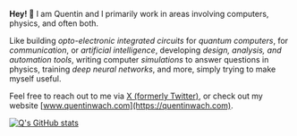 **Hey! 👋**
I am Quentin and I primarily work in areas involving computers, physics, and often both.

Like building _opto-electronic integrated circuits_ for _quantum computers_, for _communication_, or _artificial intelligence_,
developing _design, analysis, and automation tools_, 
writing computer _simulations_ to answer questions in physics,
training _deep neural networks_,
and more, simply trying to make myself useful.

Feel free to reach out to me via [X (formerly Twitter)](https://twitter.com/QuentinWach), or check out my website [www.quentinwach.com](https://quentinwach.com).

<!--[![Q's GitHub stats](https://github-readme-stats.vercel.app/api?username=QuentinWach&rank_icon=percentile&show_icons=true&include_all_commits=true&hide=contribs,issues&theme=graywhite)](https://github.com/QuentinWach/github-readme-stats)-->

[![Q's GitHub stats](https://github-readme-stats.vercel.app/api?username=QuentinWach&show_icons=true&include_all_commits=true&hide=contribs,issues&theme=graywhite)](https://github.com/QuentinWach/github-readme-stats)
